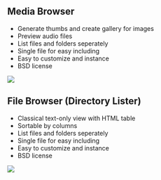 ## Media Browser 

- Generate thumbs and create gallery for images
- Preview audio files
- List files and folders seperately
- Single file for easy including
- Easy to customize and instance
- BSD license

<img src="http://media.quilime.com/Media-Browser.png" />


## File Browser (Directory Lister)

- Classical text-only view with HTML table
- Sortable by columns
- List files and folders seperately
- Single file for easy including
- Easy to customize and instance
- BSD license

<img src="http://media.quilime.com/Directory-Lister.png" />
